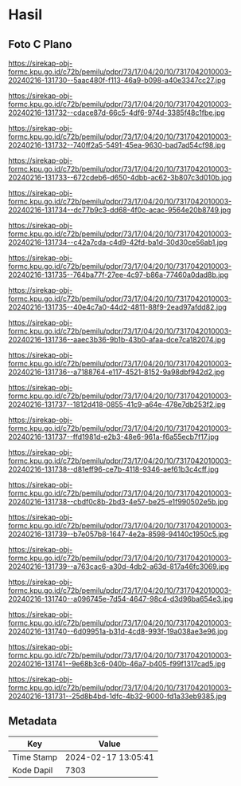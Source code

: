 # Hasil

## Foto C Plano

https://sirekap-obj-formc.kpu.go.id/c72b/pemilu/pdpr/73/17/04/20/10/7317042010003-20240216-131730--5aac480f-f113-46a9-b098-a40e3347cc27.jpg

https://sirekap-obj-formc.kpu.go.id/c72b/pemilu/pdpr/73/17/04/20/10/7317042010003-20240216-131732--cdace87d-66c5-4df6-974d-3385f48c1fbe.jpg

https://sirekap-obj-formc.kpu.go.id/c72b/pemilu/pdpr/73/17/04/20/10/7317042010003-20240216-131732--740ff2a5-5491-45ea-9630-bad7ad54cf98.jpg

https://sirekap-obj-formc.kpu.go.id/c72b/pemilu/pdpr/73/17/04/20/10/7317042010003-20240216-131733--672cdeb6-d650-4dbb-ac62-3b807c3d010b.jpg

https://sirekap-obj-formc.kpu.go.id/c72b/pemilu/pdpr/73/17/04/20/10/7317042010003-20240216-131734--dc77b9c3-dd68-4f0c-acac-9564e20b8749.jpg

https://sirekap-obj-formc.kpu.go.id/c72b/pemilu/pdpr/73/17/04/20/10/7317042010003-20240216-131734--c42a7cda-c4d9-42fd-ba1d-30d30ce56ab1.jpg

https://sirekap-obj-formc.kpu.go.id/c72b/pemilu/pdpr/73/17/04/20/10/7317042010003-20240216-131735--764ba77f-27ee-4c97-b86a-77460a0dad8b.jpg

https://sirekap-obj-formc.kpu.go.id/c72b/pemilu/pdpr/73/17/04/20/10/7317042010003-20240216-131735--40e4c7a0-44d2-4811-88f9-2ead97afdd82.jpg

https://sirekap-obj-formc.kpu.go.id/c72b/pemilu/pdpr/73/17/04/20/10/7317042010003-20240216-131736--aaec3b36-9b1b-43b0-afaa-dce7ca182074.jpg

https://sirekap-obj-formc.kpu.go.id/c72b/pemilu/pdpr/73/17/04/20/10/7317042010003-20240216-131736--a7188764-e117-4521-8152-9a98dbf942d2.jpg

https://sirekap-obj-formc.kpu.go.id/c72b/pemilu/pdpr/73/17/04/20/10/7317042010003-20240216-131737--1812d418-0855-41c9-a64e-478e7db253f2.jpg

https://sirekap-obj-formc.kpu.go.id/c72b/pemilu/pdpr/73/17/04/20/10/7317042010003-20240216-131737--ffd1981d-e2b3-48e6-961a-f6a55ecb7f17.jpg

https://sirekap-obj-formc.kpu.go.id/c72b/pemilu/pdpr/73/17/04/20/10/7317042010003-20240216-131738--d81eff96-ce7b-4118-9346-aef61b3c4cff.jpg

https://sirekap-obj-formc.kpu.go.id/c72b/pemilu/pdpr/73/17/04/20/10/7317042010003-20240216-131738--cbdf0c8b-2bd3-4e57-be25-e1f990502e5b.jpg

https://sirekap-obj-formc.kpu.go.id/c72b/pemilu/pdpr/73/17/04/20/10/7317042010003-20240216-131739--b7e057b8-1647-4e2a-8598-94140c1950c5.jpg

https://sirekap-obj-formc.kpu.go.id/c72b/pemilu/pdpr/73/17/04/20/10/7317042010003-20240216-131739--a763cac6-a30d-4db2-a63d-817a46fc3069.jpg

https://sirekap-obj-formc.kpu.go.id/c72b/pemilu/pdpr/73/17/04/20/10/7317042010003-20240216-131740--a096745e-7d54-4647-98c4-d3d96ba654e3.jpg

https://sirekap-obj-formc.kpu.go.id/c72b/pemilu/pdpr/73/17/04/20/10/7317042010003-20240216-131740--6d09951a-b31d-4cd8-993f-19a038ae3e96.jpg

https://sirekap-obj-formc.kpu.go.id/c72b/pemilu/pdpr/73/17/04/20/10/7317042010003-20240216-131741--9e68b3c6-040b-46a7-b405-f99f1317cad5.jpg

https://sirekap-obj-formc.kpu.go.id/c72b/pemilu/pdpr/73/17/04/20/10/7317042010003-20240216-131731--25d8b4bd-1dfc-4b32-9000-fd1a33eb9385.jpg


## Metadata

| Key        | Value               |
| ---------- | ------------------- |
| Time Stamp | 2024-02-17 13:05:41 |
| Kode Dapil | 7303                |



